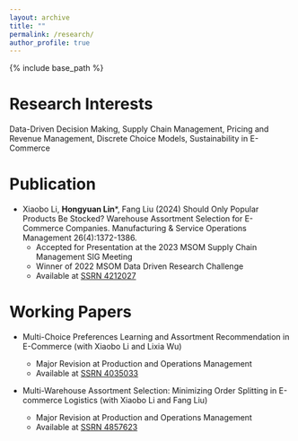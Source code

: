 ```yaml
---
layout: archive
title: ""
permalink: /research/
author_profile: true
---
```


{% include base_path %}

Research Interests
======
Data-Driven Decision Making, Supply Chain Management, Pricing and Revenue Management, Discrete Choice Models, Sustainability in E-Commerce

Publication
======
* Xiaobo Li, **Hongyuan Lin***, Fang Liu (2024) Should Only Popular Products Be Stocked? Warehouse Assortment Selection for E-Commerce Companies. Manufacturing & Service Operations Management 26(4):1372-1386.
  * Accepted for Presentation at the 2023 MSOM Supply Chain Management SIG Meeting
  * Winner of 2022 MSOM Data Driven Research Challenge
  * Available at [SSRN 4212027](https://ssrn.com/abstract=4212027)

Working Papers
======
* Multi-Choice Preferences Learning and Assortment Recommendation in E-Commerce (with Xiaobo Li and Lixia Wu)
  * Major Revision at Production and Operations Management
  * Available at [SSRN 4035033](https://ssrn.com/abstract=4035033)

* Multi-Warehouse Assortment Selection: Minimizing Order Splitting in E-commerce Logistics (with Xiaobo Li and Fang Liu)
  * Major Revision at Production and Operations Management
  * Available at [SSRN 4857623](https://ssrn.com/abstract=4857623)

<!-- * Algorithms for Solving a Class of Piecewise Linear Problems with Application to Robust Multi-Product Inventory Replenishment (with Xiaobo Li and Yinuo Lin) -->

